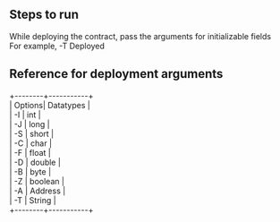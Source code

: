 ## Steps to run
While deploying the contract, pass the arguments for initializable fields  
For example, -T Deployed
	
## Reference for deployment arguments
+--------+-----------+  
| Options| Datatypes |  
| -I     | int       |  
| -J     | long      |    
| -S     | short     |  
| -C     | char      |  
| -F     | float     |  
| -D     | double    |  
| -B     | byte      |  
| -Z     | boolean   |  
| -A     | Address   |  
| -T     | String    |  
+--------+-----------+  

